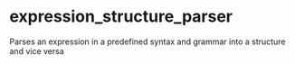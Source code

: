 # expression_structure_parser
Parses an expression in a predefined syntax and grammar into a structure and vice versa

